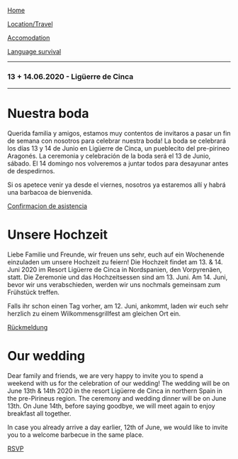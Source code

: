[Home](./index)

[Location/Travel](./location)

[Accomodation](./accomodation)

[Language survival](./language)

___
### 13 + 14.06.2020 - Ligüerre de Cinca
___

# Nuestra boda
Querida familia y amigos, estamos muy contentos de invitaros a pasar un fin de semana con nosotros para celebrar nuestra boda! La boda se celebrará los días 13 y 14 de Junio en Ligüerre de Cinca, un pueblecito del pre-pirineo Aragonés. La ceremonia y celebración de la boda será el 13 de Junio, sábado. El 14 domingo nos volveremos a juntar todos para desayunar antes de despedirnos.

Si os apetece venir ya desde el viernes, nosotros ya estaremos allí y  habrá una barbacoa de bienvenida.

[Confirmacion de asistencia](https://docs.google.com/forms/d/e/1FAIpQLSfgAhq_6uATodRlph1d7mR7e7-nqHsqqwOqL28cQZTVQzsbxQ/viewform?usp=sf_link)


# Unsere Hochzeit
Liebe Familie und Freunde, wir freuen uns sehr, euch auf ein Wochenende einzuladen um unsere Hochzeit zu feiern! Die Hochzeit findet am 13. & 14. Juni 2020 im Resort Ligüerre de Cinca in Nordspanien, den Vorpyrenäen, statt. Die Zeremonie und das Hochzeitsessen sind am 13. Juni. Am 14. Juni, bevor wir uns verabschieden, werden wir uns nochmals gemeinsam zum Frühstück treffen.

Falls ihr schon einen Tag vorher, am 12. Juni, ankommt, laden wir euch sehr herzlich zu einem Wilkommensgrillfest am gleichen Ort ein.


[Rückmeldung](https://docs.google.com/forms/d/e/1FAIpQLSfgAhq_6uATodRlph1d7mR7e7-nqHsqqwOqL28cQZTVQzsbxQ/viewform?usp=sf_link)

# Our wedding
Dear family and friends, we are very happy to invite you to spend a weekend with us for the celebration of our wedding! The wedding will be on June 13th & 14th 2020 in the resort Ligüerre de Cinca in northern Spain in the pre-Pirineus region. The ceremony and wedding dinner will be on June 13th. On June 14th, before saying goodbye, we will meet again to enjoy breakfast all together.

In case you already arrive a day earlier, 12th of June, we would like to invite you to a welcome barbecue in the same place.

[RSVP](https://docs.google.com/forms/d/e/1FAIpQLSfgAhq_6uATodRlph1d7mR7e7-nqHsqqwOqL28cQZTVQzsbxQ/viewform?usp=sf_link)
